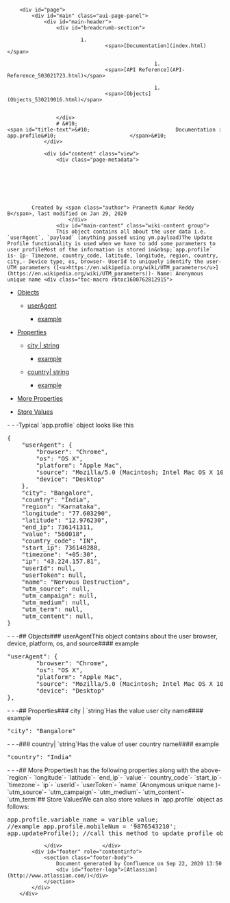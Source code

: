 
        <div id="page">
            <div id="main" class="aui-page-panel">
                <div id="main-header">
                    <div id="breadcrumb-section">
                        
                            1. 
                                    <span>[Documentation](index.html)</span>
                                
                                                    1. 
                                    <span>[API Reference](API-Reference_503021723.html)</span>
                                
                                                    1. 
                                    <span>[Objects](Objects_530219016.html)</span>
                                
                                                
                    </div>
                    # &#10;                                                <span id="title-text">&#10;                            Documentation : app.profile&#10;                        </span>&#10;                    
                </div>

                <div id="content" class="view">
                    <div class="page-metadata">
                        
        
    
        
    
        
        
            Created by <span class="author"> Praneeth Kumar Reddy B</span>, last modified on Jan 29, 2020
                        </div>
                    <div id="main-content" class="wiki-content group">
                    This object contains all about the user data i.e. `userAgent`, `payload` (anything passed using ym.payload)The Update Profile functionality is used when we have to add some parameters to user profileMost of the information is stored in&nbsp;`app.profile` is- Ip- Timezone, country_code, latitude, longitude, region, country, city,- Device type, os, browser- UserId to uniquely identify the user- UTM parameters ([<u>https://en.wikipedia.org/wiki/UTM_parameters</u>](https://en.wikipedia.org/wiki/UTM_parameters))- Name: Anonymous unique name <div class="toc-macro rbtoc1600762812915">

- [Objects](#app.profile-Objects)
        
    - [userAgent](#app.profile-userAgent)
            
        - [example](#app.profile-example)
        
        
    

- [Properties](#app.profile-Properties)
        
    - [city | string](#app.profile-city|string)
            
        - [example](#app.profile-example.1)
        
        
    - [country| string](#app.profile-country|string)
            
        - [example](#app.profile-example.2)
        
        
    

- [More Properties](#app.profile-MoreProperties)
- [Store Values](#app.profile-StoreValues)

</div>- - -Typical `app.profile` object looks like this<div class="code panel pdl" style="border-top-width: 1px; border-right-width: 1px; border-bottom-width: 1px; border-left-width: 1px;"><div class="codeContent panelContent pdl">
<pre class="syntaxhighlighter-pre" data-syntaxhighlighter-params="brush: java; gutter: false; theme: Confluence" data-theme="Confluence">{
    "userAgent": {
        "browser": "Chrome",
        "os": "OS X",
        "platform": "Apple Mac",
        "source": "Mozilla/5.0 (Macintosh; Intel Mac OS X 10_15_2) AppleWebKit/537.36 (KHTML, like Gecko) Chrome/79.0.3945.130 Safari/537.36",
        "device": "Desktop"
    },
    "city": "Bangalore",
    "country": "India",
    "region": "Karnataka",
    "longitude": "77.603290",
    "latitude": "12.976230",
    "end_ip": 736141311,
    "value": "560018",
    "country_code": "IN",
    "start_ip": 736140288,
    "timezone": "+05:30",
    "ip": "43.224.157.81",
    "userId": null,
    "userToken": null,
    "name": "Nervous Destruction",
    "utm_source": null,
    "utm_campaign": null,
    "utm_medium": null,
    "utm_term": null,
    "utm_content": null,
}</pre>
</div></div>- - -## Objects### userAgentThis object contains about the user browser, device, platform, os, and source#### example<div class="code panel pdl" style="border-top-width: 1px; border-right-width: 1px; border-bottom-width: 1px; border-left-width: 1px;"><div class="codeContent panelContent pdl">
<pre class="syntaxhighlighter-pre" data-syntaxhighlighter-params="brush: java; gutter: false; theme: Confluence" data-theme="Confluence">"userAgent": {
        "browser": "Chrome",
        "os": "OS X",
        "platform": "Apple Mac",
        "source": "Mozilla/5.0 (Macintosh; Intel Mac OS X 10_15_2) AppleWebKit/537.36 (KHTML, like Gecko) Chrome/79.0.3945.130 Safari/537.36",
        "device": "Desktop"
},</pre>
</div></div>- - -## Properties### city | `string`Has the value user city name#### example<div class="code panel pdl" style="border-top-width: 1px; border-right-width: 1px; border-bottom-width: 1px; border-left-width: 1px;"><div class="codeContent panelContent pdl">
<pre class="syntaxhighlighter-pre" data-syntaxhighlighter-params="brush: java; gutter: false; theme: Confluence" data-theme="Confluence">"city": "Bangalore"</pre>
</div></div>- - -### country| `string`Has the value of user country name#### example<div class="code panel pdl" style="border-top-width: 1px; border-right-width: 1px; border-bottom-width: 1px; border-left-width: 1px;"><div class="codeContent panelContent pdl">
<pre class="syntaxhighlighter-pre" data-syntaxhighlighter-params="brush: java; gutter: false; theme: Confluence" data-theme="Confluence">"country": "India"</pre>
</div></div>- - -## More PropertiesIt has the following properties along with the above- `region`- `longitude`- `latitude`- `end_ip`- `value`- `country_code`- `start_ip`- `timezone`- `ip`- `userId`- `userToken`- `name` (Anonymous unique name )- `utm_source`- `utm_campaign`- `utm_medium`- `utm_content`- `utm_term`## Store ValuesWe can also store values in `app.profile` object as follows:<div class="code panel pdl" style="border-top-width: 1px; border-right-width: 1px; border-bottom-width: 1px; border-left-width: 1px;"><div class="codeContent panelContent pdl">
<pre class="syntaxhighlighter-pre" data-syntaxhighlighter-params="brush: js; gutter: false; theme: Confluence" data-theme="Confluence">app.profile.variable_name = varible_value;
//example app.profile.mobileNum = '9876543210';
app.updateProfile(); //call this method to update profile object</pre>
</div></div>
                    
</div>

                    
                                                      
                </div>             </div> 
            <div id="footer" role="contentinfo">
                <section class="footer-body">
                    Document generated by Confluence on Sep 22, 2020 13:50
                    <div id="footer-logo">[Atlassian](http://www.atlassian.com/)</div>
                </section>
            </div>
        </div>     

